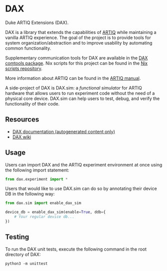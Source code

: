 # DAX

Duke ARTIQ Extensions (DAX).

DAX is a library that extends the capabilities of [ARTIQ](https://github.com/m-labs/artiq)
while maintaining a vanilla ARTIQ experience.
The goal of the project is to provide tools for system organization/abstraction and
to improve usability by automating common functionality.

Supplementary communication tools for DAX are available in the
[DAX comtools package](https://gitlab.com/duke-artiq/dax-comtools).
Nix scripts for this project can be found in the
[Nix scripts repository](https://gitlab.com/duke-artiq/nix-scripts).

More information about ARTIQ can be found in the [ARTIQ manual](https://m-labs.hk/artiq/manual/).

A side-project of DAX is DAX.sim: a *functional simulator* for ARTIQ hardware that allows
users to run experiment code without the need of a physical core device.
DAX.sim can help users to test, debug, and verify the functionality of their code.

## Resources

- [DAX documentation (autogenerated content only)](https://duke-artiq.gitlab.io/dax/)
- [DAX wiki](https://gitlab.com/duke-artiq/dax/-/wikis/home)

## Usage

Users can import DAX and the ARTIQ experiment environment at once using the following import statement:

```python
from dax.experiment import *
```

Users that would like to use DAX.sim can do so by annotating their device DB in the following way:

```python
from dax.sim import enable_dax_sim

device_db = enable_dax_sim(enable=True, ddb={
    # Your regular device db...
})
``` 

## Testing

To run the DAX unit tests, execute the following command in the root directory of DAX:

```shell
python3 -m unittest
```
